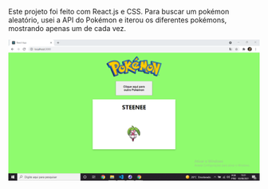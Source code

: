 Este projeto foi feito com React.js e CSS. Para buscar um pokémon aleatório, usei a API do Pokémon e iterou os diferentes pokémons, mostrando apenas um de cada vez.

![Image Couldn't Load. . .](randomPokemon_screenshot.png)

